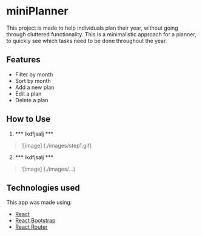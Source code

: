 # miniPlanner

This project is made to help individuals plan their year, without going through cluttered functionality. This is a minimalistic approach for a planner, to quickly see which tasks need to be done throughout the year.

## Features

- Filter by month
- Sort by month
- Add a new plan
- Edit a plan
- Delete a plan

## How to Use

1. *** lkdfjsalj ***
> ![image] (./images/step1.gif)

2. *** lkdfjsalj ***
> ![image] (./images/...)

## Technologies used

This app was made using:
- [React](https://reactjs.org/) 
- [React Bootstrap](https://react-bootstrap.github.io/)
- [React Router](https://reactrouter.com/)